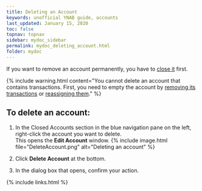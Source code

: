 ```yaml
---
title: Deleting an Account
keywords: unofficial YNAB guide, accounts
last_updated: January 15, 2020
toc: false
topnav: topnav
sidebar: mydoc_sidebar
permalink: mydoc_deleting_account.html
folder: mydoc
---
```


If you want to remove an account permanently, you have to [close it](mydoc_closing_account) first.

{% include warning.html content="You cannot delete an account that contains transactions. First, you need to empty the account by [removing its transactions](mydoc_deleting_transactions) or [reassigning them](mydoc_reassigning_transactions)." %}

## To delete an account:

1. In the Closed Accounts section in the blue navigation pane on the left, right-click the account you want to delete. <br/>This opens the **Edit Account** window.
    {% include image.html file="DeleteAccount.png" alt="Deleting an account" %}

2.  Click **Delete Account** at the bottom.

3.  In the dialog box that opens, confirm your action.

{% include links.html %}
